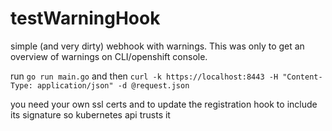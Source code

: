# testWarningHook

simple (and very dirty) webhook with warnings. This was only to get an overview of warnings on CLI/openshift console.


run ```go run main.go``` and then  ```curl -k https://localhost:8443 -H "Content-Type: application/json" -d @request.json```


you need your own ssl certs and to update the registration hook to include its signature so kubernetes api trusts it
